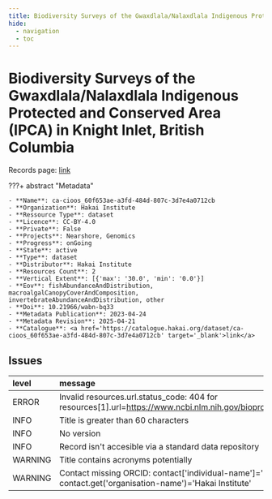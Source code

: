```yaml
---
title: Biodiversity Surveys of the Gwaxdlala/Nalaxdlala Indigenous Protected and Conserved Area (IPCA) in Knight Inlet, British Columbia
hide:
  - navigation
  - toc
---
```


# Biodiversity Surveys of the Gwaxdlala/Nalaxdlala Indigenous Protected and Conserved Area (IPCA) in Knight Inlet, British Columbia

Records page: <a href='https://catalogue.hakai.org/dataset/ca-cioos_60f653ae-a3fd-484d-807c-3d7e4a0712cb' target='_blank'>link</a>

???+ abstract "Metadata"

    - **Name**: ca-cioos_60f653ae-a3fd-484d-807c-3d7e4a0712cb 
    - **Organization**: Hakai Institute 
    - **Ressource Type**: dataset 
    - **Licence**: CC-BY-4.0 
    - **Private**: False 
    - **Projects**: Nearshore, Genomics 
    - **Progress**: onGoing 
    - **State**: active 
    - **Type**: dataset 
    - **Distributor**: Hakai Institute 
    - **Resources Count**: 2 
    - **Vertical Extent**: [{'max': '30.0', 'min': '0.0'}] 
    - **Eov**: fishAbundanceAndDistribution, macroalgalCanopyCoverAndComposition, invertebrateAbundanceAndDistribution, other 
    - **Doi**: 10.21966/wabn-bq33 
    - **Metadata Publication**: 2023-04-24 
    - **Metadata Revision**: 2025-04-21 
    - **Catalogue**: <a href='https://catalogue.hakai.org/dataset/ca-cioos_60f653ae-a3fd-484d-807c-3d7e4a0712cb' target='_blank'>link</a> 

<div id='map'></div>




## Issues
| level   | message                                                                                                           |
|:--------|:------------------------------------------------------------------------------------------------------------------|
| ERROR   | Invalid resources.url.status_code: 404 for resources[1].url=https://www.ncbi.nlm.nih.gov/bioproject/PRJNA865652/  |
| INFO    | Title is greater than 60 characters                                                                               |
| INFO    | No version                                                                                                        |
| INFO    | Record isn't accesible via a standard data repository                                                             |
| WARNING | Title contains acronyms potentially                                                                               |
| WARNING | Contact missing ORCID: contact['individual-name']='Hall, Kyle' contact.get('organisation-name')='Hakai Institute' |


<script>
   document.addEventListener("DOMContentLoaded", function() {
    var map = L.map('map').setView([51.505, -125.09], 5);
    L.tileLayer('https://tile.openstreetmap.org/{z}/{x}/{y}.png', {
        maxZoom: 19,
        attribution: '&copy; <a href="http://www.openstreetmap.org/copyright">OpenStreetMap</a>'
    }).addTo(map);
    var geojsonFeature = {
        "type": "Feature",
        "properties": {
            "name" : "Biodiversity Surveys of the Gwaxdlala/Nalaxdlala Indigenous Protected and Conserved Area (IPCA) in Knight Inlet, British Columbia"
        },
        "geometry": {'type': 'Polygon', 'coordinates': [[[-126.1, 50.65], [-125.7, 50.65], [-125.7, 50.71], [-126.1, 50.71], [-126.1, 50.65]]]}
    }
    L.geoJSON(geojsonFeature).addTo(map);
   })
</script>